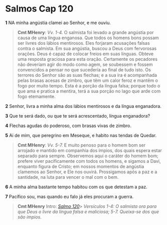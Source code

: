 # Salmos Cap 120

**1** 	NA minha angústia clamei ao Senhor, e me ouviu.

> **Cmt MHenry**: *Vv. 1-4.* O salmista foi levado a grande angústia por causa de uma língua enganosa. Que todos os homens bons possam ser livres dos lábios mentirosos. Eles forjaram acusações falsas contra o salmista. Em sua angústia, buscou a Deus com fervorosas orações. Deus é capaz de colocar freios em suas línguas. Obteve uma resposta graciosa para esta oração. Certamente os pecadores não deveríam agir do modo como agem, se soubessem e fossem convencidos a pensar no que sucedería ao final de tudo isto. Os terrores do Senhor são as suas flechas; e a sua ira é acompanhada pelas brasas acesas de zimbro, que têm um calor feroz e mantêm o fogo por muito tempo. Esta é a porção da língua falsa; porque todo o que ama e pratica a mentira, terá a sua porção no lago que arde com fogo etemamente.

**2** 	Senhor, livra a minha alma dos lábios mentirosos e da língua enganadora.

**3** 	Que te será dado, ou que te será acrescentado, língua enganadora?

**4** 	Flechas agudas do poderoso, com brasas vivas de zimbro.

**5** 	Ai de mim, que peregrino em Meseque, e habito nas tendas de Quedar.

> **Cmt MHenry**: *Vv. 5-7.* E muito penoso para o homem bom ser arrojado e mantido em companhia dos ímpios, dos quais espera estar separado para sempre. Observemos aqui o caráter do homem bom; prefere viver pacificamente com todos os homens, e sigamos a Davi, enquanto figura de Cristo; em nossos momentos de angústia clamemos ao Senhor, e Ele nos ouvirá. Prossigamos após a paz e a santidade, na luta para vencer o mal com o bem.

**6** 	A minha alma bastante tempo habitou com os que detestam a paz.

**7** 	Pacífico sou, mas quando eu falo já eles procuram a guerra.


> **Cmt MHenry** Intro: *[Salmo 120](../19A-Sl/120.md#0)*> *Versículos 1-4: O salmista ora para que Deus o livre da língua falsa e maliciosa; 5-7. Queixa-se dos que são ímpios.*